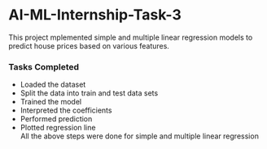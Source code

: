 # AI-ML-Internship-Task-3

This project mplemented simple and multiple linear regression models to predict house prices based on various features.

### Tasks Completed
* Loaded the dataset
* Split the data into train and test data sets
* Trained the model
* Interpreted the coefficients
* Performed prediction
* Plotted regression line
  <br/>All the above steps were done for simple and multiple linear regression
